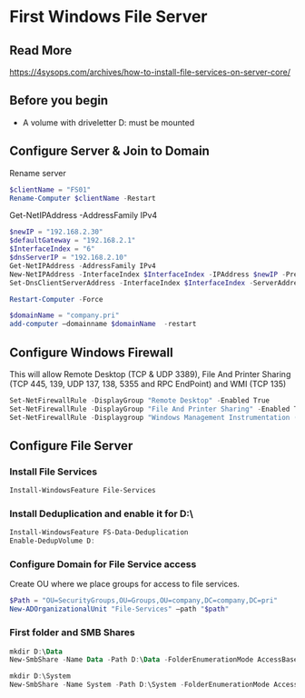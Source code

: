# First Windows File Server 

## Read More
https://4sysops.com/archives/how-to-install-file-services-on-server-core/

## Before you begin

  * A volume with driveletter D: must be mounted

## Configure Server & Join to Domain

Rename server

```powershell
$clientName = "FS01"
Rename-Computer $clientName -Restart
```

Get-NetIPAddress -AddressFamily IPv4

```powershell
$newIP = "192.168.2.30"
$defaultGateway = "192.168.2.1"
$InterfaceIndex = "6"
$dnsServerIP = "192.168.2.10"
Get-NetIPAddress -AddressFamily IPv4
New-NetIPAddress -InterfaceIndex $InterfaceIndex -IPAddress $newIP -PrefixLength 24 -DefaultGateway $defaultGateway
Set-DnsClientServerAddress -InterfaceIndex $InterfaceIndex -ServerAddresses ($dnsServerIP,"8.8.8.8")

Restart-Computer -Force
```

```powershell
$domainName = "company.pri"
add-computer –domainname $domainName  -restart
```

## Configure Windows Firewall
This will allow Remote Desktop (TCP & UDP 3389), File And Printer Sharing (TCP 445, 139, UDP 137, 138, 5355 and RPC EndPoint) and WMI (TCP 135)

```powershell
Set-NetFirewallRule -DisplayGroup "Remote Desktop" -Enabled True
Set-NetFirewallRule -DisplayGroup "File And Printer Sharing" -Enabled True
Set-NetFirewallRule -Displaygroup "Windows Management Instrumentation (WMI)" -Enabled True
```

## Configure File Server 

### Install File Services

```powershell
Install-WindowsFeature File-Services
```

### Install Deduplication and enable it for D:\

```powershell
Install-WindowsFeature FS-Data-Deduplication
Enable-DedupVolume D:
```

### Configure Domain for File Service access
Create OU where we place groups for access to file services.

```powershell
$Path = "OU=SecurityGroups,OU=Groups,OU=company,DC=company,DC=pri"
New-ADOrganizationalUnit "File-Services" –path "$path"
```




### First folder and SMB Shares

```powershell
mkdir D:\Data
New-SmbShare -Name Data -Path D:\Data -FolderEnumerationMode AccessBased -CachingMode Documents -EncryptData $True -FullAccess "company\Domain Admins" -ReadAccess "company\Domain Users"

mkdir D:\System
New-SmbShare -Name System -Path D:\System -FolderEnumerationMode AccessBased -CachingMode Documents -EncryptData $True -FullAccess "company\Domain Admins" -ReadAccess "company\Domain Users"
```